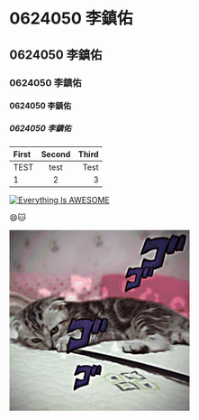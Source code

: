 # 0624050 李鎮佑
## 0624050 李鎮佑
### 0624050 李鎮佑
#### 0624050 李鎮佑
##### 0624050 李鎮佑
|First|Second|Third|
|:----|:----:|----:|
|TEST|test|Test|
|1|2|3|

[![Everything Is AWESOME](https://img.youtube.com/vi/StTqXEQ2l-Y/0.jpg)](https://www.youtube.com/watch?v=StTqXEQ2l-Y "Everything Is AWESOME")

:smile::cat:

![](oajmvN7.gif	"JOJO CAT")
